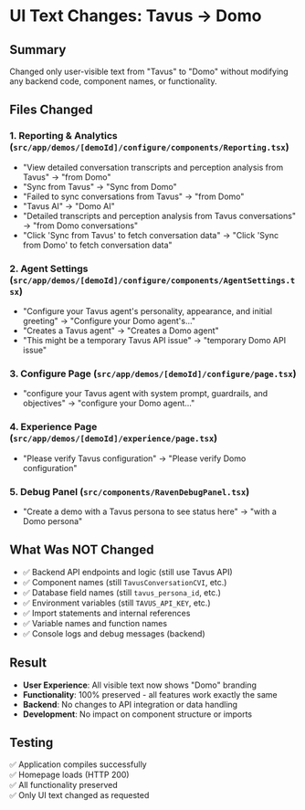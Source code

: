 # UI Text Changes: Tavus → Domo

## Summary
Changed only user-visible text from "Tavus" to "Domo" without modifying any backend code, component names, or functionality.

## Files Changed

### 1. Reporting & Analytics (`src/app/demos/[demoId]/configure/components/Reporting.tsx`)
- "View detailed conversation transcripts and perception analysis from Tavus" → "from Domo"
- "Sync from Tavus" → "Sync from Domo"  
- "Failed to sync conversations from Tavus" → "from Domo"
- "Tavus AI" → "Domo AI"
- "Detailed transcripts and perception analysis from Tavus conversations" → "from Domo conversations"
- "Click 'Sync from Tavus' to fetch conversation data" → "Click 'Sync from Domo' to fetch conversation data"

### 2. Agent Settings (`src/app/demos/[demoId]/configure/components/AgentSettings.tsx`)
- "Configure your Tavus agent's personality, appearance, and initial greeting" → "Configure your Domo agent's..."
- "Creates a Tavus agent" → "Creates a Domo agent"
- "This might be a temporary Tavus API issue" → "temporary Domo API issue"

### 3. Configure Page (`src/app/demos/[demoId]/configure/page.tsx`)
- "configure your Tavus agent with system prompt, guardrails, and objectives" → "configure your Domo agent..."

### 4. Experience Page (`src/app/demos/[demoId]/experience/page.tsx`)
- "Please verify Tavus configuration" → "Please verify Domo configuration"

### 5. Debug Panel (`src/components/RavenDebugPanel.tsx`)
- "Create a demo with a Tavus persona to see status here" → "with a Domo persona"

## What Was NOT Changed
- ✅ Backend API endpoints and logic (still use Tavus API)
- ✅ Component names (still `TavusConversationCVI`, etc.)
- ✅ Database field names (still `tavus_persona_id`, etc.)
- ✅ Environment variables (still `TAVUS_API_KEY`, etc.)
- ✅ Import statements and internal references
- ✅ Variable names and function names
- ✅ Console logs and debug messages (backend)

## Result
- **User Experience**: All visible text now shows "Domo" branding
- **Functionality**: 100% preserved - all features work exactly the same
- **Backend**: No changes to API integration or data handling
- **Development**: No impact on component structure or imports

## Testing
✅ Application compiles successfully  
✅ Homepage loads (HTTP 200)  
✅ All functionality preserved  
✅ Only UI text changed as requested